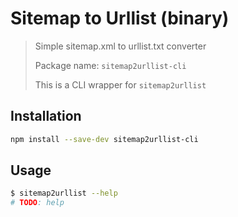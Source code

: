 # Sitemap to Urllist (binary)

> Simple sitemap.xml to urllist.txt converter
>
> Package name: `sitemap2urllist-cli`
>
> This is a CLI wrapper for `sitemap2urllist`

<!-- toc -->

<!-- tocstop -->

## Installation

```sh
npm install --save-dev sitemap2urllist-cli
```

## Usage

```sh
$ sitemap2urllist --help
# TODO: help
```
